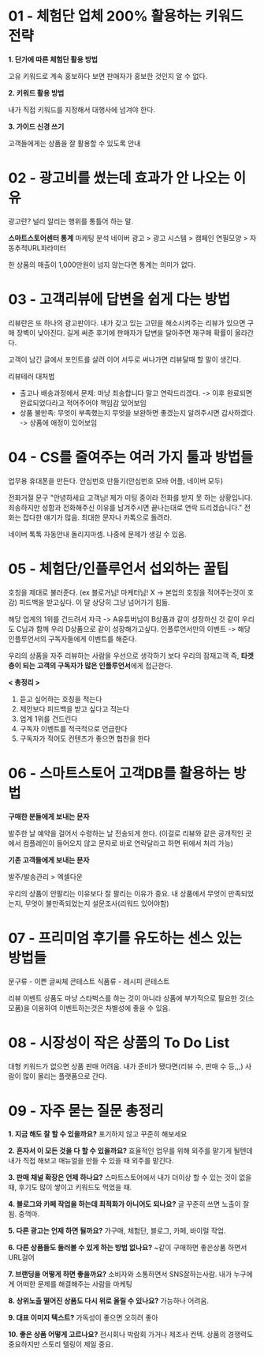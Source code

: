 # 01 - 체험단 업체 200% 활용하는 키워드 전략

**1. 단가에 따른 체험단 활용 방법**

고유 키워드로 계속 홍보하다 보면 판매자가 홍보한 것인지 알 수 없다.

**2. 키워드 활용 방법**

내가 직접 키워드를 지정해서 대행사에 넘겨야 한다.

**3. 가이드 신경 쓰기**

고객들에게는 상품을 잘 활용할 수 있도록 안내

# 02 - 광고비를 썼는데 효과가 안 나오는 이유

광고란? 널리 알리는 행위를 통틀어 하는 말.

**스마트스토어센터 통계**
마케팅 분석
네이버 광고 > 광고 시스템 > 캠페인 연필모양 > 자동추적URL파라미터

한 상품의 매출이 1,000만원이 넘지 않는다면 통계는 의미가 없다.

# 03 - 고객리뷰에 답변을 쉽게 다는 방법

리뷰란은 또 하나의 광고판이다.
내가 갖고 있는 고민을 해소시켜주는 리뷰가 있으면 구매 장벽이 낮아진다.
길게 써준 후기에 판매자가 답변을 달아주면 재구매 확률이 올라간다.

고객이 남긴 글에서 포인트를 살려 이어 서두로 써나가면 리뷰달때 할 말이 생긴다.

리뷰테러 대처법
 - 출고나 배송과정에서 문제: 마냥 죄송합니다 말고 연락드리겠다. -> 이후 완료되면 완료되었다라고 적어주어야 책임감 있어보임
 - 상품 불만족: 무엇이 부족했는지 무엇을 보완하면 좋겠는지 알려주시면 감사하겠다. -> 상품에 애정이 있어보임

# 04 - CS를 줄여주는 여러 가지 툴과 방법들

업무용 휴대폰을 만든다.
안심번호 만들기(안심번호 모바 어플, 네이버 모두)

전화거절 문구
"안녕하세요 고객님! 제가 미팅 중이라 전화를 받지 못 하는 상황입니다. 죄송하지만 성함과 전화해주신 이유를 남겨주시면 끝나는대로 연락 드리겠습니다."
전화는 잡다한 얘기가 많음. 최대한 문자나 카톡으로 돌려라.

네이버 톡톡 자동안내 돌리지마셈. 나중에 문제가 생길 수 있음.

# 05 - 체험단/인플루언서 섭외하는 꿀팁

호칭을 제대로 불러준다. (ex 블로거님! 마케터님! X  -> 본업의 호칭을 적어주는것이 호감)
피드백을 받고싶다. 이 말 상당히 그냥 넘어가기 힘듦.

해당 업계의 1위를 건드려서 자극 -> A유튜버님이 B상품과 같이 성장하신 것 같이 우리도 C님과 함께 우리 D상품으로 같이 성장해가고싶다.
인플루언서만의 이벤트 -> 해당 인플루언서의 구독자들에게 이벤트를 해준다.

우리의 상품을 자주 리뷰하는 사람을 우선으로 생각하기 보다 우리의 잠재고객 즉, **타겟층이 되는 고객의 구독자가 많은 인플루언서**에게 접근한다.

**< 총정리 >**
1. 듣고 싶어하는 호칭을 적는다
2. 제안보다 피드백을 받고 싶다고 적는다
3. 업계 1위를 건드린다
4. 구독자 이벤트를 적극적으로 언급한다
5. 구독자가 적어도 컨텐츠가 좋으면 협찬을 한다

# 06 - 스마트스토어 고객DB를 활용하는 방법

**구매한 분들에게 보내는 문자**

발주한 날 예약을 걸어서 수령하는 날 전송되게 한다. (이걸로 리뷰와 같은 공개적인 곳에서 컴플레인이 들어오지 않고 문자로 바로 연락달라고 하면 뒤에서 처리 가능)

**기존 고객들에게 보내는 문자**

발주/발송관리 > 엑셀다운


우리의 상품이 안팔리는 이유보다 잘 팔리는 이유가 중요.
내 상품에서 무엇이 만족되었는지, 무엇이 불만족되었는지 설문조사(리워드 있어야함)

# 07 - 프리미엄 후기를 유도하는 센스 있는 방법들

문구류 - 이쁜 글씨체 콘테스트
식품류 - 레시피 콘테스트

리뷰 이벤트 상품도 마냥 스타벅스를 하는 것이 아니라 상품에 부가적으로 필요한 것(소모품)을 이용하여 이벤트하는것은 차별성에 좋을 수 있음.

# 08 - 시장성이 작은 상품의 To Do List

대형 키워드가 없으면 상품 판매 어려움.
내가 준비가 됐다면(리뷰 수, 판매 수 등,,,) 사람이 많이 몰리는 플랫폼으로 간다.

# 09 - 자주 묻는 질문 총정리

**1. 지금 해도 잘 할 수 있을까요?** 포기하지 않고 꾸준히 해보세요

**2. 혼자서 이 모든 것을 다 할 수 있을까요?** 효율적인 업무를 위해 외주를 맡기게 될텐데 내가 직접 해보고 매뉴얼을 만들 수 있을 때 외주를 맡긴다.

**3. 판매 채널 확장은 언제 하나요?** 스마트스토어에서 내가 더이상 할 수 있는 것이 없을 때, 후기도 많이 쌓이고 키워드도 먹었을 때.

**4. 블로그와 카페 작업을 하는데 최적화가 아니어도 되나요?** 글 꾸준히 쓰면 노출이 잘 됨. 중꺽마.

**5. 다른 광고는 언제 하면 될까요?** 가구매, 체험단, 블로그, 카페, 바이럴 작업.

**6. 다른 상품들도 둘러볼 수 있게 하는 방법 없나요?** ~같이 구매하면 좋은상품 하면서 URL걸어

**7. 브랜딩을 어떻게 하면 좋을까요?** 소비자와 소통하면서 SNS잘하는사람. 내가 누구에게 어떠한 문제를 해결해주는 사람을 마케팅

**8. 상위노출 떨어진 상품도 다시 위로 올릴 수 있나요?** 가능하나 어려움.

**9. 대표 이미지 텍스트?** 가독성이 좋으면 오히려 좋아

**10. 좋은 상품 어떻게 고르나요?** 전시회나 박람회 가거나 제조사 컨텍. 상품의 경쟁력도 중요하지만 스토리 텔링이 제일 중요.
